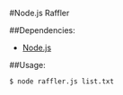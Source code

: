 #Node.js Raffler

##Dependencies:

- [Node.js](http://nodejs.org/)

##Usage:

	$ node raffler.js list.txt
